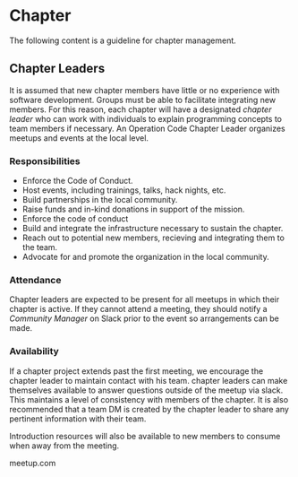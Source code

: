 # Chapter
The following content is a guideline for chapter management. 

## Chapter Leaders
It is assumed that new chapter members have little or no experience with software development. Groups must be able to facilitate integrating new members. For this reason, each chapter will have a designated *chapter leader* who can work with individuals to explain programming concepts to team members if necessary. An Operation Code Chapter Leader organizes meetups and events at the local level.

### Responsibilities
* Enforce the Code of Conduct.
* Host events, including trainings, talks, hack nights, etc.
* Build partnerships in the local community.
* Raise funds and in-kind donations in support of the mission.
* Enforce the code of conduct
* Build and integrate the infrastructure necessary to sustain the chapter.
* Reach out to potential new members, recieving and integrating them to the team.
* Advocate for and promote the organization in the local community.

### Attendance
Chapter leaders are expected to be present for all meetups in which their chapter is active. If they cannot attend a meeting, they should notify a *Community Manager* on Slack prior to the event so arrangements can be made.

### Availability
If a chapter project extends past the first meeting, we encourage the chapter leader to maintain contact with his team. chapter leaders can make themselves available to answer questions outside of the meetup via slack. This maintains a level of consistency with members of the chapter.  It is also recommended that a team DM is created by the chapter leader to share any pertinent information with their team. 

Introduction resources will also be available to new members to consume when away from the meeting.

meetup.com
